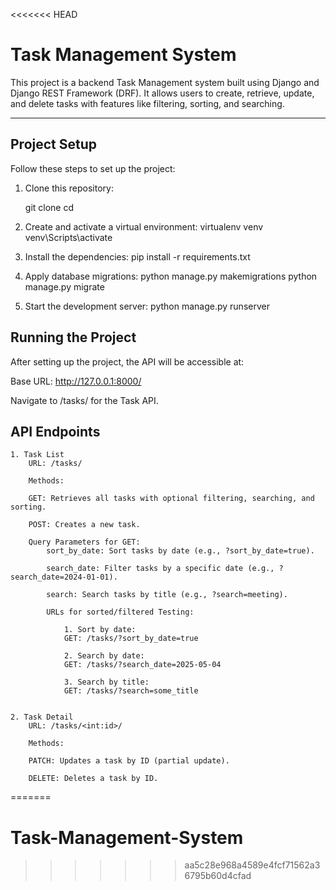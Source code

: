 <<<<<<< HEAD
# Task Management System

This project is a backend Task Management system built using Django and Django REST Framework (DRF). It allows users to create, retrieve, update, and delete tasks with features like filtering, sorting, and searching.

---

## Project Setup

Follow these steps to set up the project:

1. Clone this repository:

   git clone <repository-url>
   cd <repository-name>

2. Create and activate a virtual environment:
    virtualenv venv
    venv\Scripts\activate

3. Install the dependencies:
    pip install -r requirements.txt

4. Apply database migrations:
    python manage.py makemigrations
    python manage.py migrate

5. Start the development server:
    python manage.py runserver

## Running the Project
After setting up the project, the API will be accessible at:

Base URL: http://127.0.0.1:8000/

Navigate to /tasks/ for the Task API.

## API Endpoints
    1. Task List
        URL: /tasks/

        Methods:

        GET: Retrieves all tasks with optional filtering, searching, and sorting.

        POST: Creates a new task.

        Query Parameters for GET:
            sort_by_date: Sort tasks by date (e.g., ?sort_by_date=true).

            search_date: Filter tasks by a specific date (e.g., ?search_date=2024-01-01).

            search: Search tasks by title (e.g., ?search=meeting).

            URLs for sorted/filtered Testing:

                1. Sort by date:
                GET: /tasks/?sort_by_date=true

                2. Search by date:
                GET: /tasks/?search_date=2025-05-04

                3. Search by title:
                GET: /tasks/?search=some_title


    2. Task Detail
        URL: /tasks/<int:id>/

        Methods:

        PATCH: Updates a task by ID (partial update).

        DELETE: Deletes a task by ID.
=======
# Task-Management-System
>>>>>>> aa5c28e968a4589e4fcf71562a36795b60d4cfad

